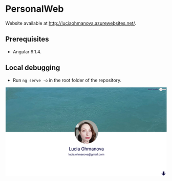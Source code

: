 # PersonalWeb
Website available at http://luciaohmanova.azurewebsites.net/.


## Prerequisites
- Angular 9.1.4.

## Local debugging
- Run `ng serve -o` in the root folder of the repository.

![first webpage screen](https://github.com/Lucifuria/PersonalWeb/blob/master/screen01.png?raw=true)
